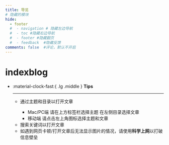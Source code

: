```yaml
---
title: 导览
# 隐藏的模块
hide:
  - footer
  #  - navigation # 隐藏左边导航
  #  - toc #隐藏右边导航
  #  - footer #隐藏翻页
  #  - feedback  #隐藏反馈
comments: false  #评论，默认不开启
---
```


# indexblog

<!-- !!! tip
    <ul>
      <li>通过主题和目录以打开文章</li>
      <ul>
        <li>Mac/PC端 请在上方标签栏选择主题 在左侧目录选择文章</li>
        <li>移动端 请点击左上角图标选择主题和文章</li>
      </ul>
      <li>搜索关键词以打开文章</li>
      <li>
        如遇到网页卡顿/打开文章后无法显示图片的情况，请使用<strong>科学上网</strong>以打破信息壁垒
      </li>
    </ul> -->


<div class="grid cards" markdown>

-   :material-clock-fast:{ .lg .middle } __Tips__

    ---

    <ul>
      <li>通过主题和目录以打开文章</li>
      <ul>
        <li>Mac/PC端 请在上方标签栏选择主题 在左侧目录选择文章</li>
        <li>移动端 请点击左上角图标选择主题和文章</li>
      </ul>
      <li>搜索关键词以打开文章</li>
      <li>
        如遇到网页卡顿/打开文章后无法显示图片的情况，请使用<strong>科学上网</strong>以打破信息壁垒
      </li>
    </ul>
</div>